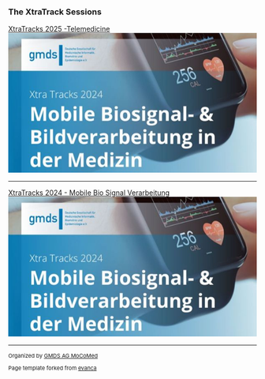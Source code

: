 
### The XtraTrack Sessions

[XtraTracks 2025 -Telemedicine](/XtraTracks2025)
<img src="images/xtratrackslogo2025.jpg?raw=true"/>

---
[XtraTracks 2024 - Mobile Bio Signal Verarbeitung](/XtraTracks2024)
<img src="images/xtratrackslogo2024.jpg?raw=true"/>

<!--
---
[XtraTracks 2023 - ](/XtraTracks2024)
<img src="images/xtratrackslogo2023.jpg?raw=true"/>-->

---
<p style="font-size:11px">Organized by <a href="http://mocomed.de">GMDS AG MoCoMed</a></p>
<p style="font-size:11px">Page template forked from <a href="https://github.com/evanca/quick-portfolio">evanca</a></p>
<!-- Remove above link if you don't want to attibute -->


